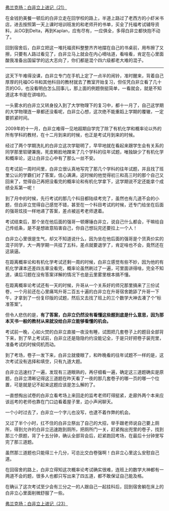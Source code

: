 <p></p><a href="https://zhuanlan.zhihu.com/p/96110583" data-draft-node="block" data-draft-type="link-card" data-image="https://pic3.zhimg.com/v2-5d82793ddad8ae76cacc143180efa05e_180x120.jpg" data-image-width="967" data-image-height="352" class="internal">弗兰克扬：白非立上进记（21）</a><p>在金钱豹美餐一顿后的白非立走在回学校的路上，半道上路过了老西方的小虾米书店，进去按照第一天上课时培训班发的和老师开的书单，买全了托福考试辅导资料，从OG到Delta，再到Kaplan，应有尽有，一应俱全，多得白非立都快抱不动了。</p><p>回到宿舍后，白非立把这一堆托福资料整整齐齐地摆在自己的书桌前，用布擦了又擦，只要有人路过看见了，白非立马上就会在内心嘀咕道，看啥看，肯定在心里面酸我准备出国留学的远大志向了，你们都是混个四六级都老大难的混子。</p><hr/><p>这天下午难得没课，白非立专门在手机上定了一点半的闹铃，准时醒来，背着自己厚厚的托福OG书和其他科目的教材就去了教室开始复习，但任凭白非立看了几十页的OG，也没看明白怎么回事儿，那上面的例题倒挺简单，一看就会，就是不知道这本书是在讲啥的。</p><p>一头雾水的白非立又转身投入到了大学物理下的复习中，都十一月了，自己这学期的大学物理连一章都还没看呢，白非立心想，这次绝不能重蹈上学期的覆辙，一定要抓紧时间。</p><p>2009年的十一月，白非立难得一见地超期自学完了除了有机化学和概率论以外的所有学科的教材，在十二月到来的时候，也正是考试月到来的时候。</p><p>经过了两个学期洗礼的白非立这次学聪明了，早早地就在看起来跟学生会有关系的同学那里软硬兼施，死皮赖脸地蹭来了几个学科的往年试题，唯独缺少了有机化学和概率论，这让白非立心中有了那么一丝不安。</p><p>在考试前一周时间里，白非立很认真地写完了那几个学科的往年试题，并且找了班里公认的学霸们对了答案，信心满满，这时候的他觉得初三和高三时的那个自己又回来了，觉得自己再把没看完的概率论和有机化学拿下，这学期说不定还能拿个成绩全系第一呢！</p><p>到了月中的时候，先行考试的那几个科目都陆续考完了，虽然也有几道不会的小题，但白非立觉得自己感觉不错，甚至在一个科目考试的时候，还专门给坐在后面的强哥炫技一样地递了答案，差点被巡考老师逮着。</p><p>考试结束后，那个坐在他后面的强哥一顿爆锤白非立，说自己什么都会，干嘛给自己传纸条，是不是想故意陷害自己，你自己想玩完还要拉上一个人！</p><p>白非立心里很是生气，却又不知道说什么，因为坐在他后面的强哥是个货真价实的混子同学，大一两学期一共挂了五科，差点就要退学了，肯定啥也不会，竟然还在这装逼。</p><p>在距离概率论和有机化学考试还剩一周的时候，白非立感觉有些不妙，因为他的有机化学课本还差四五章没看完，概率论虽然刷过了一遍，可里面讲得啥，完全不知道，课后习题在没有答案详解的情况下也是云里雾里根本搞不懂。</p><p>在距离概率论考试还有一天的时候，升哥从一个关系好的师兄那里搞来了三份试卷，一个月前还在心里痛骂升哥二百五十遍的白非立在升哥宿舍跪舔了升哥一下午，才拿到了一份复印版的试题，然后又去找了班上的三个数学大神去凑了个“标准答案”。</p><p>但令人悲伤的是，<b>有了答案，白非立仍然没有看懂这些题到底是什么意思，因为那本天书一般的教材从来就没给白非立能够看懂的机会。</b></p><p>考试前一晚，心如火焚的白非立直接一夜没有睡，试图把几套卷子上的题目全部背下来，到了早上考试前，白非立还是隐隐约约没能记全，于是只好把卷子装兜里，准备考试的时候伺机而动。</p><p>到了考场，卷子一发下来，白非立就傻眼了，和昨晚看的往年试题不一样的是，这次考试没有选择和填空，只有九道大题。</p><p>白非立迅速扫了一遍，发现有三道眼熟的，再仔细看一遍，确定这三道题确实是原题，白非立清晰记得这三道题在昨天看了一夜的那几套卷子的哪一页的哪一个位置，可是就是记不起来这题应该是怎么解的了。</p><p>一直想掏出试卷的白非立看考场上来回走的监考老师盯得挺紧，走廊外两个本来应该巡考的老师也靠在门口边看着屋子里，边小声闲聊天。</p><p>一个小时过去了，白非立一个字儿也没写，也逮不着作弊的机会。</p><p>又过了半个小时，扛不住的白非立祭出了自己的大招，举手跟老师说自己要上厕所，得到允许的白非立迅速跑到厕所，把厕所门一关，赶紧掏出兜里的卷子，找到那三个原题，背了十五分钟，确认全部背会后，赶紧跑回考场，在最后十分钟里写完了那三道题。</p><p>虽然那三道题也只能得三十几分，可总比交白卷强啊！白非立心里这么安慰自己道。</p><p>在回宿舍的路上，白非立得知这次概率论考试确实很难，连班上的数学大神都有一两道不会的题，很多人也都只写出来了四五道，都不敢保证自己能及格。</p><p>在确认了这次考试至少会有三分之一的人跟自己一起挂科后，回到宿舍躺在床上的白非立心里面削微舒服了一些。</p><a href="https://zhuanlan.zhihu.com/p/96640772" data-draft-node="block" data-draft-type="link-card" data-image="https://pic1.zhimg.com/v2-d0f4745bebc046bb0a4ace5b8854c1c0_180x120.jpg" data-image-width="890" data-image-height="288" class="internal">弗兰克扬：白非立上进记（23）</a><p></p><p></p>